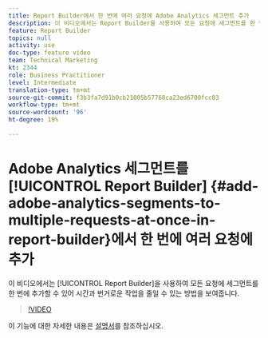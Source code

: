 ```yaml
---
title: Report Builder에서 한 번에 여러 요청에 Adobe Analytics 세그먼트 추가
description: 이 비디오에서는 Report Builder을 사용하여 모든 요청에 세그먼트를 한 번에 추가할 수 있어 시간과 번거로운 작업을 줄일 수 있는 방법을 보여줍니다.
feature: Report Builder
topics: null
activity: use
doc-type: feature video
team: Technical Marketing
kt: 2344
role: Business Practitioner
level: Intermediate
translation-type: tm+mt
source-git-commit: f3b3fa7d91b0cb21005b57768ca23ed6700fcc03
workflow-type: tm+mt
source-wordcount: '96'
ht-degree: 19%

---
```



# Adobe Analytics 세그먼트를 [!UICONTROL Report Builder] {#add-adobe-analytics-segments-to-multiple-requests-at-once-in-report-builder}에서 한 번에 여러 요청에 추가

이 비디오에서는 [!UICONTROL Report Builder]을 사용하여 모든 요청에 세그먼트를 한 번에 추가할 수 있어 시간과 번거로운 작업을 줄일 수 있는 방법을 보여줍니다.

>[!VIDEO](https://video.tv.adobe.com/v/25445/?quality=12)

이 기능에 대한 자세한 내용은 [설명서](https://marketing.adobe.com/resources/help/ko_KR/arb/index.html)를 참조하십시오.

